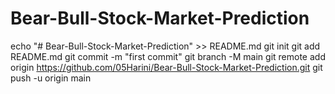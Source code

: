 # Bear-Bull-Stock-Market-Prediction
echo "# Bear-Bull-Stock-Market-Prediction" >> README.md
git init
git add README.md
git commit -m "first commit"
git branch -M main
git remote add origin https://github.com/05Harini/Bear-Bull-Stock-Market-Prediction.git
git push -u origin main
